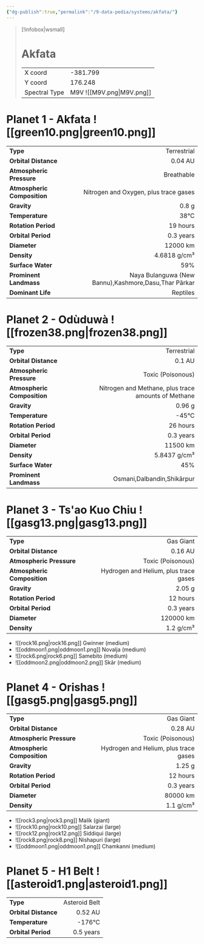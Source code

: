 ```yaml
---
{"dg-publish":true,"permalink":"/9-data-pedia/systems/akfata/"}
---
```


> [!infobox|wsmall]
> # Akfata
> | | |
> | - | - |
> | X coord | -381.799 |
> | Y coord| 176.248 |
> | Spectral Type | M9V ![[M9V.png\|M9V.png]] |

# Planet 1 - Akfata ![[green10.png\|green10.png]]
|                             |                           |
| --------------------------- | -------------------------:|
| **Type**                    |             Terrestrial |
| **Orbital Distance**        |   0.04 AU |
| **Atmospheric Pressure**    |       Breathable |
| **Atmospheric Composition** |      Nitrogen and Oxygen, plus trace gases |
| **Gravity**                 |        0.8 g |
| **Temperature**             |    38°C |
| **Rotation Period**         |  19 hours |
| **Orbital Period** | 0.3 years |
| **Diameter**                |      12000 km | 
| **Density**                 |    4.6818 g/cm³ |
| **Surface Water**           |           59% | 
| **Prominent Landmass**      |         Naya Bulanguwa (New Bannu),Kashmore,Dasu,Thar Pārkar | 
| **Dominant Life**           |         Reptiles |





# Planet 2 - Odùduwà ![[frozen38.png\|frozen38.png]]
|                             |                           |
| --------------------------- | -------------------------:|
| **Type**                    |             Terrestrial |
| **Orbital Distance**        |   0.1 AU |
| **Atmospheric Pressure**    |       Toxic (Poisonous) |
| **Atmospheric Composition** |      Nitrogen and Methane, plus trace amounts of Methane |
| **Gravity**                 |        0.96 g |
| **Temperature**             |    -45°C |
| **Rotation Period**         |  26 hours |
| **Orbital Period** | 0.3 years |
| **Diameter**                |      11500 km | 
| **Density**                 |    5.8437 g/cm³ |
| **Surface Water**           |           45% | 
| **Prominent Landmass**      |         Osmani,Dalbandin,Shikārpur | 





# Planet 3 - Ts'ao Kuo Chiu ![[gasg13.png\|gasg13.png]]
|                             |                           |
| --------------------------- | -------------------------:|
| **Type**                    |             Gas Giant |
| **Orbital Distance**        |   0.16 AU |
| **Atmospheric Pressure**    |       Toxic (Poisonous) |
| **Atmospheric Composition** |      Hydrogen and Helium, plus trace gases |
| **Gravity**                 |        2.05 g |
| **Rotation Period**         |  12 hours |
| **Orbital Period** | 0.3 years |
| **Diameter**                |      120000 km | 
| **Density**                 |    1.2 g/cm³ |



- ![[rock16.png\|rock16.png]] Gwinner (medium)
- ![[oddmoon1.png\|oddmoon1.png]] Novalja (medium)
- ![[rock6.png\|rock6.png]] Samebito (medium)
- ![[oddmoon2.png\|oddmoon2.png]] Skār (medium)


# Planet 4 - Orishas ![[gasg5.png\|gasg5.png]]
|                             |                           |
| --------------------------- | -------------------------:|
| **Type**                    |             Gas Giant |
| **Orbital Distance**        |   0.28 AU |
| **Atmospheric Pressure**    |       Toxic (Poisonous) |
| **Atmospheric Composition** |      Hydrogen and Helium, plus trace gases |
| **Gravity**                 |        1.25 g |
| **Rotation Period**         |  12 hours |
| **Orbital Period** | 0.3 years |
| **Diameter**                |      80000 km | 
| **Density**                 |    1.1 g/cm³ |



- ![[rock3.png\|rock3.png]] Malik (giant)
- ![[rock10.png\|rock10.png]] Salarzai (large)
- ![[rock12.png\|rock12.png]] Siddiqui (large)
- ![[rock8.png\|rock8.png]] Nishapuri (large)
- ![[oddmoon1.png\|oddmoon1.png]] Chamkanni (medium)


# Planet 5 - H1 Belt ![[asteroid1.png\|asteroid1.png]]
|                             |                           |
| --------------------------- | -------------------------:|
| **Type**                    |             Asteroid Belt |
| **Orbital Distance**        |   0.52 AU |
| **Temperature**             |    -176°C |
| **Orbital Period** | 0.5 years |





